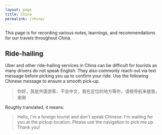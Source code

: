 ```yaml
---
layout: page
title: China
permalink: /china/
---
```


This page is for recording various notes, learnings, and recommendations for our travels throughout China.

## Ride-hailing

Uber and other ride-hailing services in China can be difficult for tourists as many drivers do not speak English. They also commonly reach out via text message before picking you up to confirm your ride. Use the following Chinese message to ensure a smooth pick-up.

> 你好，我是外国游客，不会中文，我在定位的地方等你，请按导航来接我，谢谢

Roughly translated, it means:

> Hello, I'm a foreign tourist and don't speak Chinese. I'm waiting for you at the pickup location. Please use the navigation to pick me up. Thank you!
